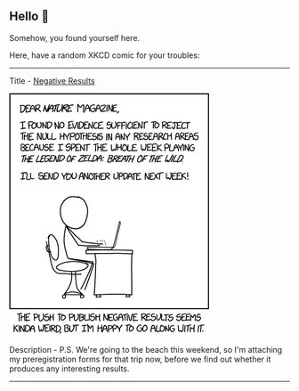 ## Hello 👀

Somehow, you found yourself here.

Here, have a random XKCD comic for your troubles:

-----------------------------------

Title - [Negative Results](https://xkcd.com/2020)

![Negative Results](./random_comic.png)

Description - P.S. We're going to the beach this weekend, so I'm attaching my preregistration forms for that trip now, before we find out whether it produces any interesting results.

-----------------------------------